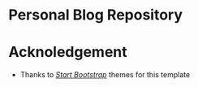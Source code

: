 Personal Blog Repository
========================




Acknoledgement
==============
* Thanks to [*Start Bootstrap*](http://startbootstrap.com/template-overviews/clean-blog/) themes for this template
